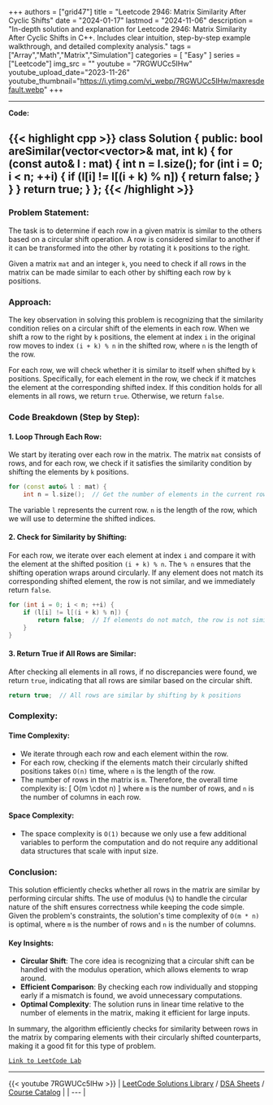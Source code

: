 
+++
authors = ["grid47"]
title = "Leetcode 2946: Matrix Similarity After Cyclic Shifts"
date = "2024-01-17"
lastmod = "2024-11-06"
description = "In-depth solution and explanation for Leetcode 2946: Matrix Similarity After Cyclic Shifts in C++. Includes clear intuition, step-by-step example walkthrough, and detailed complexity analysis."
tags = ["Array","Math","Matrix","Simulation"]
categories = [
    "Easy"
]
series = ["Leetcode"]
img_src = ""
youtube = "7RGWUCc5IHw"
youtube_upload_date="2023-11-26"
youtube_thumbnail="https://i.ytimg.com/vi_webp/7RGWUCc5IHw/maxresdefault.webp"
+++



---
**Code:**

{{< highlight cpp >}}
class Solution {
public:
    bool areSimilar(vector<vector<int>>& mat, int k) {
        for (const auto& l : mat) {
            int n = l.size();
            for (int i = 0; i < n; ++i) {
                if (l[i] != l[(i + k) % n]) {
                    return false;
                }
            }
        }
        return true;
    }
};
{{< /highlight >}}
---

### Problem Statement:
The task is to determine if each row in a given matrix is similar to the others based on a circular shift operation. A row is considered similar to another if it can be transformed into the other by rotating it `k` positions to the right.

Given a matrix `mat` and an integer `k`, you need to check if all rows in the matrix can be made similar to each other by shifting each row by `k` positions.

### Approach:
The key observation in solving this problem is recognizing that the similarity condition relies on a circular shift of the elements in each row. When we shift a row to the right by `k` positions, the element at index `i` in the original row moves to index `(i + k) % n` in the shifted row, where `n` is the length of the row.

For each row, we will check whether it is similar to itself when shifted by `k` positions. Specifically, for each element in the row, we check if it matches the element at the corresponding shifted index. If this condition holds for all elements in all rows, we return `true`. Otherwise, we return `false`.

### Code Breakdown (Step by Step):

#### 1. **Loop Through Each Row**:
We start by iterating over each row in the matrix. The matrix `mat` consists of rows, and for each row, we check if it satisfies the similarity condition by shifting the elements by `k` positions.

```cpp
for (const auto& l : mat) {
    int n = l.size();  // Get the number of elements in the current row
```
The variable `l` represents the current row. `n` is the length of the row, which we will use to determine the shifted indices.

#### 2. **Check for Similarity by Shifting**:
For each row, we iterate over each element at index `i` and compare it with the element at the shifted position `(i + k) % n`. The `% n` ensures that the shifting operation wraps around circularly. If any element does not match its corresponding shifted element, the row is not similar, and we immediately return `false`.

```cpp
for (int i = 0; i < n; ++i) {
    if (l[i] != l[(i + k) % n]) {
        return false;  // If elements do not match, the row is not similar
    }
}
```

#### 3. **Return True if All Rows are Similar**:
After checking all elements in all rows, if no discrepancies were found, we return `true`, indicating that all rows are similar based on the circular shift.

```cpp
return true;  // All rows are similar by shifting by k positions
```

### Complexity:

#### Time Complexity:
- We iterate through each row and each element within the row.
- For each row, checking if the elements match their circularly shifted positions takes `O(n)` time, where `n` is the length of the row.
- The number of rows in the matrix is `m`. Therefore, the overall time complexity is:
\[
O(m \cdot n)
\]
where `m` is the number of rows, and `n` is the number of columns in each row.

#### Space Complexity:
- The space complexity is `O(1)` because we only use a few additional variables to perform the computation and do not require any additional data structures that scale with input size.

### Conclusion:
This solution efficiently checks whether all rows in the matrix are similar by performing circular shifts. The use of modulus (`%`) to handle the circular nature of the shift ensures correctness while keeping the code simple. Given the problem's constraints, the solution's time complexity of `O(m * n)` is optimal, where `m` is the number of rows and `n` is the number of columns.

#### Key Insights:
- **Circular Shift**: The core idea is recognizing that a circular shift can be handled with the modulus operation, which allows elements to wrap around.
- **Efficient Comparison**: By checking each row individually and stopping early if a mismatch is found, we avoid unnecessary computations.
- **Optimal Complexity**: The solution runs in linear time relative to the number of elements in the matrix, making it efficient for large inputs.

In summary, the algorithm efficiently checks for similarity between rows in the matrix by comparing elements with their circularly shifted counterparts, making it a good fit for this type of problem.

[`Link to LeetCode Lab`](https://leetcode.com/problems/matrix-similarity-after-cyclic-shifts/description/)

---
{{< youtube 7RGWUCc5IHw >}}
| [LeetCode Solutions Library](https://grid47.xyz/leetcode/) / [DSA Sheets](https://grid47.xyz/sheets/) / [Course Catalog](https://grid47.xyz/courses/) |
| --- |
